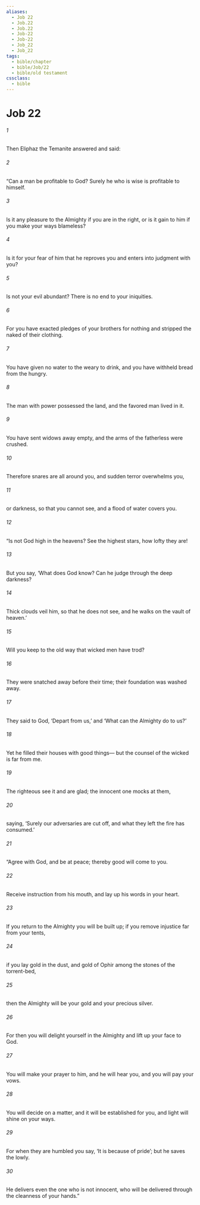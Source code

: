 ```yaml
---
aliases:
  - Job 22
  - Job.22
  - Job.22
  - Job-22
  - Job-22
  - Job_22
  - Job_22
tags:
  - bible/chapter
  - bible/Job/22
  - bible/old testament
cssclass:
  - bible
---
```


# Job 22

###### 1
Then Eliphaz the Temanite answered and said:
###### 2
“Can a man be profitable to God? Surely he who is wise is profitable to himself.
###### 3
Is it any pleasure to the Almighty if you are in the right, or is it gain to him if you make your ways blameless?
###### 4
Is it for your fear of him that he reproves you and enters into judgment with you?
###### 5
Is not your evil abundant? There is no end to your iniquities.
###### 6
For you have exacted pledges of your brothers for nothing and stripped the naked of their clothing.
###### 7
You have given no water to the weary to drink, and you have withheld bread from the hungry.
###### 8
The man with power possessed the land, and the favored man lived in it.
###### 9
You have sent widows away empty, and the arms of the fatherless were crushed.
###### 10
Therefore snares are all around you, and sudden terror overwhelms you,
###### 11
or darkness, so that you cannot see, and a flood of water covers you.
###### 12
“Is not God high in the heavens? See the highest stars, how lofty they are!
###### 13
But you say, ‘What does God know? Can he judge through the deep darkness?
###### 14
Thick clouds veil him, so that he does not see, and he walks on the vault of heaven.’
###### 15
Will you keep to the old way that wicked men have trod?
###### 16
They were snatched away before their time; their foundation was washed away.
###### 17
They said to God, ‘Depart from us,’ and ‘What can the Almighty do to us?’
###### 18
Yet he filled their houses with good things— but the counsel of the wicked is far from me.
###### 19
The righteous see it and are glad; the innocent one mocks at them,
###### 20
saying, ‘Surely our adversaries are cut off, and what they left the fire has consumed.’
###### 21
“Agree with God, and be at peace; thereby good will come to you.
###### 22
Receive instruction from his mouth, and lay up his words in your heart.
###### 23
If you return to the Almighty you will be built up; if you remove injustice far from your tents,
###### 24
if you lay gold in the dust, and gold of Ophir among the stones of the torrent-bed,
###### 25
then the Almighty will be your gold and your precious silver.
###### 26
For then you will delight yourself in the Almighty and lift up your face to God.
###### 27
You will make your prayer to him, and he will hear you, and you will pay your vows.
###### 28
You will decide on a matter, and it will be established for you, and light will shine on your ways.
###### 29
For when they are humbled you say, ‘It is because of pride’; but he saves the lowly.
###### 30
He delivers even the one who is not innocent, who will be delivered through the cleanness of your hands.”


